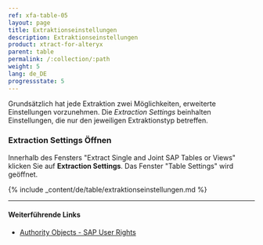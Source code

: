```yaml
---
ref: xfa-table-05
layout: page
title: Extraktionseinstellungen
description: Extraktionseinstellungen
product: xtract-for-alteryx
parent: table
permalink: /:collection/:path
weight: 5
lang: de_DE
progressstate: 5
---
```


Grundsätzlich hat jede Extraktion zwei Möglichkeiten, erweiterte Einstellungen vorzunehmen.
Die *Extraction Settings* beinhalten Einstellungen, die nur den jeweiligen Extraktionstyp betreffen.
 
### Extraction Settings Öffnen
Innerhalb des Fensters "Extract Single and Joint SAP Tables or Views" klicken Sie auf **Extraction Settings**. Das Fenster "Table Settings" wird geöffnet. 

{% include _content/de/table/extraktionseinstellungen.md  %}

***********
#### Weiterführende Links
- [Authority Objects - SAP User Rights](https://kb.theobald-software.com/sap/authority-objects-sap-user-rights)